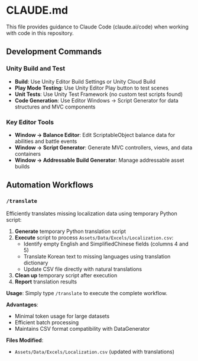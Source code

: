 # CLAUDE.md

This file provides guidance to Claude Code (claude.ai/code) when working with code in this repository.

## Development Commands

### Unity Build and Test
- **Build**: Use Unity Editor Build Settings or Unity Cloud Build
- **Play Mode Testing**: Use Unity Editor Play button to test scenes
- **Unit Tests**: Use Unity Test Framework (no custom test scripts found)
- **Code Generation**: Use Editor Windows → Script Generator for data structures and MVC components

### Key Editor Tools
- **Window → Balance Editor**: Edit ScriptableObject balance data for abilities and battle events
- **Window → Script Generator**: Generate MVC controllers, views, and data containers
- **Window → Addressable Build Generator**: Manage addressable asset builds

## Automation Workflows

### `/translate`
Efficiently translates missing localization data using temporary Python script:

1. **Generate** temporary Python translation script
2. **Execute** script to process `Assets/Data/Excels/Localization.csv`:
   - Identify empty English and SimplifiedChinese fields (columns 4 and 5)
   - Translate Korean text to missing languages using translation dictionary
   - Update CSV file directly with natural translations
3. **Clean up** temporary script after execution
4. **Report** translation results

**Usage**: Simply type `/translate` to execute the complete workflow.

**Advantages**:
- Minimal token usage for large datasets
- Efficient batch processing
- Maintains CSV format compatibility with DataGenerator

**Files Modified**:
- `Assets/Data/Excels/Localization.csv` (updated with translations)